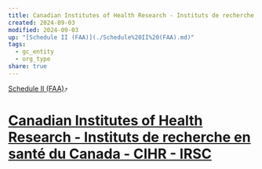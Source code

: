 ```yaml
---
title: Canadian Institutes of Health Research - Instituts de recherche en santé du Canada - CIHR - IRSC
created: 2024-09-03
modified: 2024-09-03
up: "[Schedule II (FAA)](./Schedule%20II%20(FAA).md)"
tags:
  - gc_entity
  - org_type
share: true
---
```

[Schedule II (FAA)](./Schedule%20II%20(FAA).md)⤴️
# [Canadian Institutes of Health Research - Instituts de recherche en santé du Canada - CIHR - IRSC](Canadian%20Institutes%20of%20Health%20Research%20-%20Instituts%20de%20recherche%20en%20sant%C3%A9%20du%20Canada%20-%20CIHR%20-%20IRSC.md)
